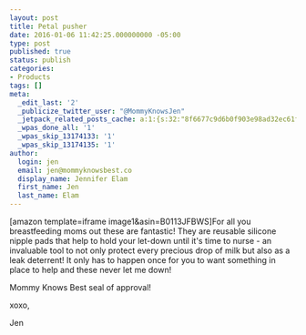 ```yaml
---
layout: post
title: Petal pusher
date: 2016-01-06 11:42:25.000000000 -05:00
type: post
published: true
status: publish
categories:
- Products
tags: []
meta:
  _edit_last: '2'
  _publicize_twitter_user: "@MommyKnowsJen"
  _jetpack_related_posts_cache: a:1:{s:32:"8f6677c9d6b0f903e98ad32ec61f8deb";a:2:{s:7:"expires";i:1474163844;s:7:"payload";a:3:{i:0;a:1:{s:2:"id";i:88;}i:1;a:1:{s:2:"id";i:19;}i:2;a:1:{s:2:"id";i:419;}}}}
  _wpas_done_all: '1'
  _wpas_skip_13174133: '1'
  _wpas_skip_13174135: '1'
author:
  login: jen
  email: jen@mommyknowsbest.co
  display_name: Jennifer Elam
  first_name: Jen
  last_name: Elam
---
```

<p>[amazon template=iframe image1&amp;asin=B0113JFBWS]For all you breastfeeding moms out these are fantastic! They are reusable silicone nipple pads that help to hold your let-down until it's time to nurse - an invaluable tool to not only protect every precious drop of milk but also as a leak deterrent! It only has to happen once for you to want something in place to help and these never let me down!</p>
<p>Mommy Knows Best seal of approval!</p>
<p>xoxo,</p>
<p>Jen</p>

